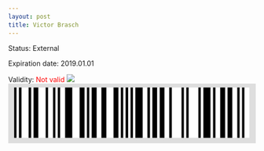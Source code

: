```yaml
---
layout: post
title: Victor Brasch
---
```


Status: External

Expiration date: 2019.01.01

Validity: <font color="red"> Not valid</font> 
![](/members/img/Victor_Brasch.png)
![](/members/img/bar.png)

